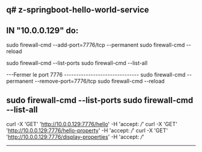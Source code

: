 q# z-springboot-hello-world-service
-----------------------------------------------------
IN "10.0.0.129" do:
-----------------------------------------------------
sudo firewall-cmd --add-port=7776/tcp --permanent
sudo firewall-cmd --reload

sudo firewall-cmd --list-ports
sudo firewall-cmd --list-all

---Fermer le port 7776 -------------------------------
sudo firewall-cmd --permanent --remove-port=7776/tcp
sudo firewall-cmd --reload

sudo firewall-cmd --list-ports
sudo firewall-cmd --list-all
-----------------------------------------------------

curl -X 'GET' 'http://10.0.0.129:7776/hello' -H 'accept: */*'
curl -X 'GET' 'http://10.0.0.129:7776/hello-property' -H 'accept: */*'
curl -X 'GET' 'http://10.0.0.129:7776/display-properties' -H 'accept: */*'

-----------------------------------------------------